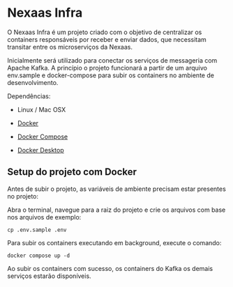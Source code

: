 # Nexaas Infra

O Nexaas Infra é um projeto criado com o objetivo de centralizar os containers responsáveis por receber e enviar dados, que necessitam transitar entre os microserviços da Nexaas.

Inicialmente será utilizado para conectar os serviços de messageria com Apache Kafka. A princípio o projeto funcionará a partir de um arquivo env.sample e docker-compose para subir os containers no ambiente de desenvolvimento.

Dependências:
* Linux / Mac OSX

* [Docker](https://www.docker.com/)

* [Docker Compose](https://docs.docker.com/compose/)

* [Docker Desktop](https://www.docker.com/products/docker-desktop/)

## Setup do projeto com Docker
Antes de subir o projeto, as variáveis de ambiente precisam estar presentes no projeto:

Abra o terminal, navegue para a raiz do projeto e crie os arquivos com base nos arquivos de exemplo:
```
cp .env.sample .env
```

Para subir os containers executando em background, execute o comando:
```
docker compose up -d
```

Ao subir os containers com sucesso, os containers do Kafka os demais serviços estarão disponíveis.
